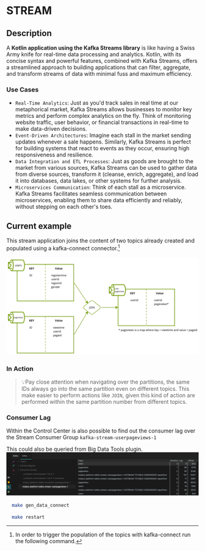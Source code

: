 # STREAM

## Description
A **Kotlin application using the Kafka Streams library** is like having a Swiss Army knife for real-time data processing and analytics. Kotlin, with its concise syntax and powerful features, combined with Kafka Streams, offers a streamlined approach to building applications that can filter, aggregate, and transform streams of data with minimal fuss and maximum efficiency.

### Use Cases

* `Real-Time Analytics`: Just as you'd track sales in real time at our metaphorical market, Kafka Streams allows businesses to monitor key metrics and perform complex analytics on the fly. Think of monitoring website traffic, user behavior, or financial transactions in real-time to make data-driven decisions.
* `Event-Driven Architectures`: Imagine each stall in the market sending updates whenever a sale happens. Similarly, Kafka Streams is perfect for building systems that react to events as they occur, ensuring high responsiveness and resilience.
* `Data Integration and ETL Processes`: Just as goods are brought to the market from various sources, Kafka Streams can be used to gather data from diverse sources, transform it (cleanse, enrich, aggregate), and load it into databases, data lakes, or other systems for further analysis.
* `Microservices Communication`: Think of each stall as a microservice. Kafka Streams facilitates seamless communication between microservices, enabling them to share data efficiently and reliably, without stepping on each other's toes.

## Current example
This stream application joins the content of two topics already created and populated using a kafka-connect connector.[^1]

![joins](assets/pipeline.png)

### In Action

>💡Pay close attention when navigating over the partitions, the same IDs always go into the same partition even on different topics.
>  This make easier to perform actions like `JOIN`, given this kind of action are performed within the same partition number 
>  from different topics.

### Consumer Lag

Within the Control Center is also possible to find out the consumer lag over the Stream Consumer Group `kafka-stream-userpageviews-1`

This could also be queried from Big Data Tools plugin.
![consumer lag](assets/bigdatatools-consumers.png)

[^1]: In order to trigger the population of the topics with kafka-connect run the following command.

```zsh
  make gen_data_connect
```

[^2]: To boot all the applications execute.

```zsh
  make restart
```
